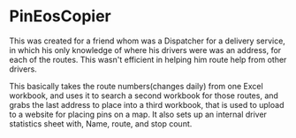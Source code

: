 # PinEosCopier

This was created for a friend whom was a Dispatcher for a delivery service, in which his only knowledge of where his drivers were was an address, for each of the routes. This wasn't efficient in helping him route help from other drivers.

This basically takes the route numbers(changes daily) from one Excel workbook, and uses it to search a second workbook for those routes, and grabs the last address to place into a third workbook, that is used to upload to a website for placing pins on a map. It also sets up an internal driver statistics sheet with, Name, route, and stop count.

